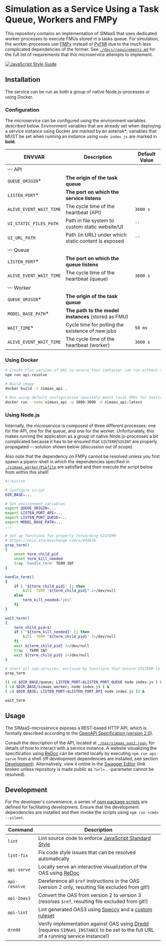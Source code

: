 # Simulation as a Service Using a Task Queue, Workers and FMPy
This repository contains an implementation of SIMaaS that uses dedicated worker-processes to execute FMUs stored in a tasks queue. For simulation, the worker-processes use [FMPy](https://github.com/CATIA-Systems/FMPy) instead of [PyFMI](https://github.com/modelon/PyFMI) due to the much less complicated dependencies of the former. See [`./docs/requirements.md`](./docs/requirements.md) for the full list of requirements that this microservice attempts to implement.

[![JavaScript Style Guide](https://img.shields.io/badge/code_style-standard-brightgreen.svg)](https://standardjs.com)

## Installation
The service can be run as both a group of native Node.js-processes or using Docker.

### Configuration
The microservice can be configured using the environment variables described below. Environment variables that are already set when deploying a service instance using Docker are marked by an asterisk\*; variables that MUST be set when running an instance using `node index.js` are marked in __bold__.

ENVVAR                          | Description                                         | Default Value
---                             | ---                                                 | ---     
:wavy_dash: API                 |                                                     |
`QUEUE_ORIGIN`\*                | __The origin of the task queue__                    |
`LISTEN_PORT`\*                 | __The port on which the service listens__           |
`ALIVE_EVENT_WAIT_TIME`         | The cycle time of the heartbeat (API)               | `3600 s`     
`UI_STATIC_FILES_PATH`          | Path in file system to custom static website/UI     | `''`
`UI_URL_PATH`                   | Path (in URL) under which static content is exposed | `''`
:wavy_dash: Queue               |                                                     |
`LISTEN_PORT`\*                 | __The port on which the queue listens__             |
`ALIVE_EVENT_WAIT_TIME`         | The cycle time of the heartbeat (queue)             | `3600 s`
:wavy_dash: Worker              |                                                     |
`QUEUE_ORIGIN`\*                | __The origin of the task queue__                    |
`MODEL_BASE_PATH`\*             | __The path to the model instances__ (stored as FMU) |
`WAIT_TIME`\*                   | Cycle time for polling the existence of new jobs    | `50 ms`
`ALIVE_EVENT_WAIT_TIME`         | The cycle time of the heartbeat (worker)            | `3600 s`

### Using Docker
```bash
# Create flat version of OAS to ensure that container can run without web access
npm run api-resolve

# Build image
docker build -t simaas_api .

# Run using default configuration (possibly mount local FMUs for testing)
docker run --name simaas_api -p 3000:3000 -d simaas_api:latest
```

### Using Node.js
Internally, the microservice is composed of three different processes: one for the API, one for the queue, and one for the worker. Unfortunately, this makes running the application as a group of native Node.js-processes a bit complicated because it has to be ensured that `SIGTERM`/`SIGINT` are properly propagated -- solution shown below (discussion out of scope).

Also note that the dependency on FMPy cannot be resolved unless you first spawn a pipenv-shell in which the dependencies specified in [`./simaas_worker/Pipfile`](./simaas_worker/Pipfile) are satisfied and then execute the script below from within this shell!

```bash
#!/bin/sh

# Configure script
DIR_BASE=...

# Set environment variables
export QUEUE_ORIGIN=...
export LISTEN_PORT_API=...
export LISTEN_PORT_QUEUE=...
export MODEL_BASE_PATH=...
...

# Set up functions for properly forwarding SIGTERM
# https://unix.stackexchange.com/a/444676
prep_term()
{
    unset term_child_pid
    unset term_kill_needed
    trap 'handle_term' TERM INT
}

handle_term()
{
    if [ "${term_child_pid}" ]; then
        kill -TERM "${term_child_pid}" 2>/dev/null
    else
        term_kill_needed="yes"
    fi
}

wait_term()
{
    term_child_pid=$!
    if [ "${term_kill_needed}" ]; then
        kill -TERM "${term_child_pid}" 2>/dev/null
    fi
    wait ${term_child_pid} 2>/dev/null
    trap - TERM INT
    wait ${term_child_pid} 2>/dev/null
}

# Start all sub-services, enclosed by functions that ensure SIGTERM is caught
prep_term

(( cd $DIR_BASE/queue; LISTEN_PORT=$LISTEN_PORT_QUEUE node index.js ) &
( cd $DIR_BASE/simaas_worker; node index.js ) &
( cd $DIR_BASE; LISTEN_PORT=$LISTEN_PORT_API node index.js )) &

wait_term
```

## Usage
The SIMaaS-microservice exposes a REST-based HTTP API, which is formally described according to the [OpenAPI Specification (version 2.0)](https://github.com/OAI/OpenAPI-Specification/blob/master/versions/2.0.md#schema).

Consult the description of the API, located at [`./oas/simaas_oas2.json`](./oas/simaas_oas2.json), for details of how to interact with a service instance. A website visualizing the specification using [ReDoc](https://github.com/Rebilly/ReDoc) can be started locally by executing `npm run api-serve` from a shell (iff development dependencies are installed, see section [Development](#development)). Alternatively, view it online in the [Swagger Editor](https://editor.swagger.io/#?url=https://raw.githubusercontent.com/UdSAES/simaas_api/master/oas/simaas_oas2.json) (link broken unless repository is made public as `?url=..`-parameter cannot be resolved).

## Development
For the developer's convenience, a series of [npm package scripts](https://docs.npmjs.com/cli/run-script) are defined for facilitating development. Ensure that the development dependencies are installed and then invoke the scripts using `npm run <cmd> --silent`.

Command       | Description
---           | ---
`lint`        | Lint source code to enforce [JavaScript Standard Style](https://standardjs.com/)
`lint-fix`    | Fix code style issues that can be resolved automatically
`api-serve`   | Locally serve an interactive visualization of the OAS using  [ReDoc](https://github.com/Rebilly/ReDoc)
`api-resolve` | Dereference all `$ref` instructions in the OAS (version 2 only, resulting file excluded from git!)
`api-2oas3`   | Convert the OAS from version 2 to version 3 (resolves `$ref`, resulting file excluded from git!)
`api-lint`    | Lint generated OAS3 using [Speccy](https://speccy.io/) and a [custom ruleset](https://speccy.io/rules/2-custom-rulesets)
`dredd`       | Verify implementation against OAS using [Dredd](https://github.com/apiaryio/dredd) (requires `SIMAAS_INSTANCE` to be set to the full URL of a running service instance!)
